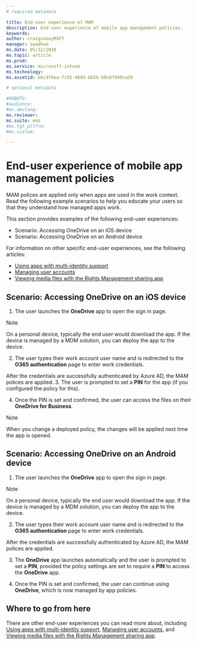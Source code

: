 ```yaml
---
# required metadata

title: End-user experience of MAM
description: End-user experience of mobile app management policies.
keywords:
author: craigcaseyMSFT
manager: swadhwa
ms.date: 05/12/2016
ms.topic: article
ms.prod:
ms.service: microsoft-intune
ms.technology:
ms.assetid: bbc9f6ea-fc92-468d-bb5b-60c67949ca28

# optional metadata

#ROBOTS:
#audience:
#ms.devlang:
ms.reviewer:
ms.suite: ems
#ms.tgt_pltfrm:
#ms.custom:

---
```


# End-user experience of mobile app management policies
MAM polices are applied only when apps are used in the work context. Read the following example scenarios to help you educate your users so that they understand how managed apps work.

This section provides examples of the following end-user experiences:

- Scenario: Accessing OneDrive on an iOS device
- Scenario: Accessing OneDrive on an Android device

For information on other specific end-user experiences, see the following articles:

- [Using apps with multi-identity support](https://docs.microsoft.com/intune/deploy-use/end-user-experience-for-mam-enabled-apps-with-microsoft-intune#using-apps-with-multi-identity-support)
- [Managing user accounts](https://docs.microsoft.com/intune/deploy-use/end-user-experience-for-mam-enabled-apps-with-microsoft-intune#managing-user-accounts)
- [Viewing media files with the Rights Management sharing app](https://docs.microsoft.com/intune/deploy-use/end-user-experience-for-mam-enabled-apps-with-microsoft-intune#viewing-media-files-with-the-rights-management-sharing-app)

## Scenario: Accessing OneDrive on an iOS device

1. The user launches the **OneDrive** app to open the sign in page.
> [!NOTE]
> On a personal device, typically the end user would download the app. If the device is managed by a MDM solution, you can deploy the app to the device.

2. The user types their work account user name and is redirected to the **O365 authentication** page to enter work credentials.

  After the credentials are successfully authenticated by Azure AD, the MAM polices are applied.
3. The user is prompted to set a **PIN** for the app (if you configured the policy for this).

4.	Once the PIN is set and confirmed, the user can access the files on their **OneDrive for Business**.
> [!NOTE]
> When you change a deployed policy, the changes will be applied next time the app is opened.

## Scenario: Accessing OneDrive on an Android device
1. The user launches the **OneDrive** app to open the sign in page.
> [!NOTE]
> On a personal device, typically the end user would download the app. If the device is managed by a MDM solution, you can deploy the app to the device.

2.	The user types their work account user name and is redirected to the **O365 authentication** page to enter work credentials.

  After the credentials are successfully authenticated by Azure AD, the MAM polices are applied.

3.	The **OneDrive** app launches automatically and the user is prompted to set a **PIN**, provided the policy settings are set to require a **PIN** to access the **OneDrive** app.

4.	Once the PIN is set and confirmed, the user can continue using **OneDrive**, which is now managed by app policies.

## Where to go from here
There are other end-user experiences you can read more about, including [Using apps with multi-identity support](https://docs.microsoft.com/intune/deploy-use/end-user-experience-for-mam-enabled-apps-with-microsoft-intune#using-apps-with-multi-identity-support), [Managing user accounts](https://docs.microsoft.com/intune/deploy-use/end-user-experience-for-mam-enabled-apps-with-microsoft-intune#managing-user-accounts), and [Viewing media files with the Rights Management sharing app](https://docs.microsoft.com/intune/deploy-use/end-user-experience-for-mam-enabled-apps-with-microsoft-intune#viewing-media-files-with-the-rights-management-sharing-app).
